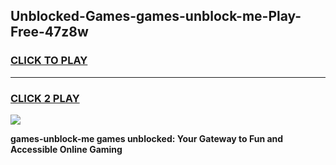 
## Unblocked-Games-games-unblock-me-Play-Free-47z8w
<h3>
<a href="https://premium76.site?title=games-unblock-me&ref=19M">CLICK TO PLAY</a></h3>
<hr>

<h3>
<a href="https://premium76.site?title=games-unblock-me&ref=19M">CLICK 2 PLAY</a>
  
</h3>

<a href="https://premium76.site?title=games-unblock-me&ref=19M"><img src="https://clearcache.store/games.png"></a>


**games-unblock-me games unblocked: Your Gateway to Fun and Accessible Online Gaming**
